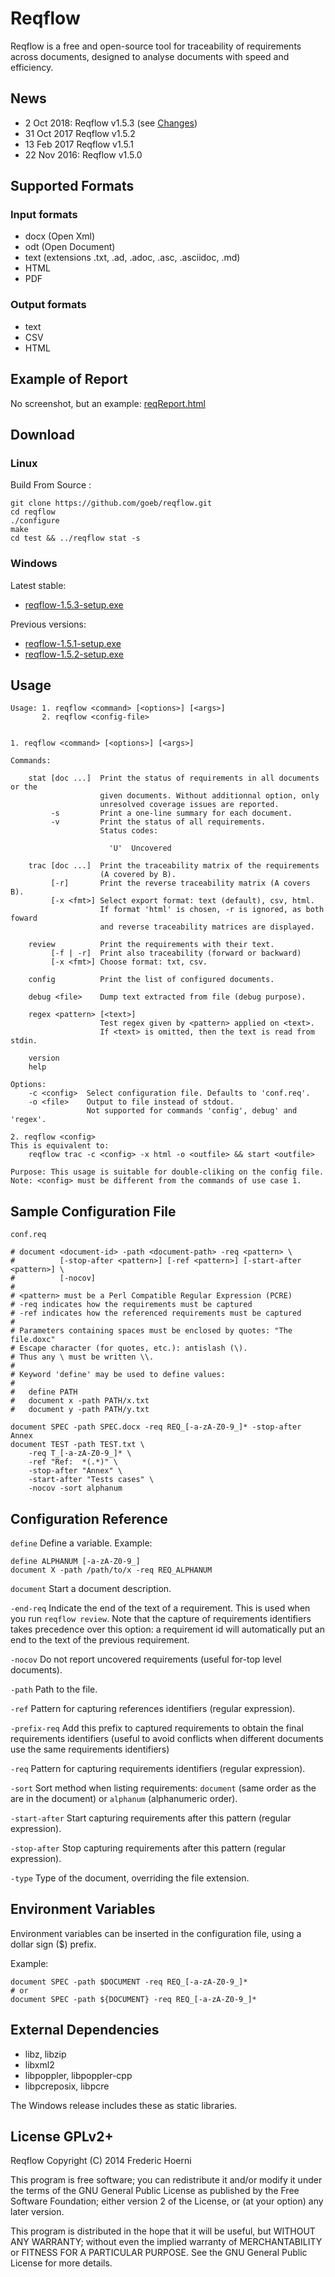 
# Reqflow

Reqflow is a free and open-source tool for traceability of requirements across documents, designed to analyse documents with speed and efficiency.

## News

- 2 Oct 2018: Reqflow v1.5.3 (see [Changes](https://raw.githubusercontent.com/goeb/reqflow/master/NEWS))
- 31 Oct 2017 Reqflow v1.5.2
- 13 Feb 2017 Reqflow v1.5.1
- 22 Nov 2016: Reqflow v1.5.0


## Supported Formats

### Input formats

- docx (Open Xml)
- odt (Open Document)
- text (extensions .txt, .ad, .adoc, .asc, .asciidoc, .md)
- HTML
- PDF

### Output formats

- text
- CSV
- HTML

## Example of Report

No screenshot, but an example: [reqReport.html](reqReport.html)

## Download

### Linux

Build From Source :

    git clone https://github.com/goeb/reqflow.git
    cd reqflow
    ./configure
    make
    cd test && ../reqflow stat -s

### Windows

Latest stable:

* [reqflow-1.5.3-setup.exe](https://github.com/goeb/reqflow/releases/download/v1.5.3/reqflow-1.5.3-setup.exe)


Previous versions:

* [reqflow-1.5.1-setup.exe](https://github.com/goeb/reqflow/releases/download/v1.5.1/reqflow-1.5.1-setup.exe)
* [reqflow-1.5.2-setup.exe](https://github.com/goeb/reqflow/releases/download/v1.5.2/reqflow-1.5.2-setup.exe)

## Usage

```
Usage: 1. reqflow <command> [<options>] [<args>]
       2. reqflow <config-file>


1. reqflow <command> [<options>] [<args>]

Commands:

    stat [doc ...]  Print the status of requirements in all documents or the
                    given documents. Without additionnal option, only
                    unresolved coverage issues are reported.
         -s         Print a one-line summary for each document.
         -v         Print the status of all requirements.
                    Status codes:

                      'U'  Uncovered

    trac [doc ...]  Print the traceability matrix of the requirements 
                    (A covered by B).
         [-r]       Print the reverse traceability matrix (A covers B).
         [-x <fmt>] Select export format: text (default), csv, html.
                    If format 'html' is chosen, -r is ignored, as both foward
                    and reverse traceability matrices are displayed.

    review          Print the requirements with their text.
         [-f | -r]  Print also traceability (forward or backward)
         [-x <fmt>] Choose format: txt, csv.

    config          Print the list of configured documents.

    debug <file>    Dump text extracted from file (debug purpose).

    regex <pattern> [<text>]
                    Test regex given by <pattern> applied on <text>.
                    If <text> is omitted, then the text is read from stdin.

    version
    help

Options:
    -c <config>  Select configuration file. Defaults to 'conf.req'.
    -o <file>    Output to file instead of stdout.
                 Not supported for commands 'config', debug' and 'regex'.

2. reqflow <config>
This is equivalent to:
    reqflow trac -c <config> -x html -o <outfile> && start <outfile>

Purpose: This usage is suitable for double-cliking on the config file.
Note: <config> must be different from the commands of use case 1.
```

## Sample Configuration File

`conf.req`

```
# document <document-id> -path <document-path> -req <pattern> \
#          [-stop-after <pattern>] [-ref <pattern>] [-start-after <pattern>] \
#          [-nocov]
#
# <pattern> must be a Perl Compatible Regular Expression (PCRE)
# -req indicates how the requirements must be captured
# -ref indicates how the referenced requirements must be captured
# 
# Parameters containing spaces must be enclosed by quotes: "The file.doxc"
# Escape character (for quotes, etc.): antislash (\).
# Thus any \ must be written \\.
# 
# Keyword 'define' may be used to define values:
# 
#   define PATH
#   document x -path PATH/x.txt
#   document y -path PATH/y.txt

document SPEC -path SPEC.docx -req REQ_[-a-zA-Z0-9_]* -stop-after Annex
document TEST -path TEST.txt \
    -req T_[-a-zA-Z0-9_]* \
    -ref "Ref:  *(.*)" \
    -stop-after "Annex" \
    -start-after "Tests cases" \
    -nocov -sort alphanum

```

## Configuration Reference

`define` Define a variable. Example:

    define ALPHANUM [-a-zA-Z0-9_]
    document X -path /path/to/x -req REQ_ALPHANUM

`document` Start a document description.

`-end-req` Indicate the end of the text of a requirement. This is used when you run `reqflow review`. Note that the capture of requirements identifiers takes precedence over this option: a requirement id will automatically put an end to the text of the previous requirement.

`-nocov` Do not report uncovered requirements (useful for-top level documents).

`-path` Path to the file.

`-ref` Pattern for capturing references identifiers (regular expression).

`-prefix-req` Add this prefix to captured requirements to obtain the final requirements identifiers (useful to avoid conflicts when different documents use the same requirements identifiers)

`-req` Pattern for capturing requirements identifiers (regular expression).

`-sort` Sort method when listing requirements: `document` (same order as the are in the document) or `alphanum` (alphanumeric order).

`-start-after` Start capturing requirements after this pattern (regular expression).

`-stop-after` Stop capturing requirements after this pattern (regular expression).

`-type` Type of the document, overriding the file extension.



## Environment Variables

Environment variables can be inserted in the configuration file, using a dollar sign ($) prefix.

Example:

```
document SPEC -path $DOCUMENT -req REQ_[-a-zA-Z0-9_]*
# or
document SPEC -path ${DOCUMENT} -req REQ_[-a-zA-Z0-9_]*
```





## External Dependencies

- libz, libzip
- libxml2
- libpoppler, libpoppler-cpp
- libpcreposix, libpcre

The Windows release includes these as static libraries.


## License GPLv2+

Reqflow
Copyright (C) 2014 Frederic Hoerni

This program is free software; you can redistribute it and/or modify
it under the terms of the GNU General Public License as published by
the Free Software Foundation; either version 2 of the License, or
(at your option) any later version.

This program is distributed in the hope that it will be useful,
but WITHOUT ANY WARRANTY; without even the implied warranty of
MERCHANTABILITY or FITNESS FOR A PARTICULAR PURPOSE.  See the
GNU General Public License for more details.

